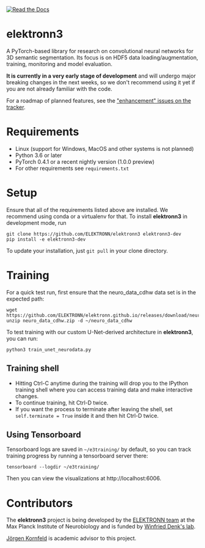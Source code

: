 [![Read the Docs](https://readthedocs.org/projects/elektronn3/badge/?version=latest)](https://elektronn3.readthedocs.io/en/latest/)

# elektronn3

A PyTorch-based library for research on
convolutional neural networks for 3D semantic segmentation.
Its focus is on HDF5 data loading/augmentation, training, monitoring
and model evaluation.

**It is currently in a very early stage of development** and will
undergo major breaking changes in the next weeks, so we don't
recommend using it yet if you are not already familiar with the code.

For a roadmap of planned features, see the ["enhancement" issues on the tracker](https://github.com/ELEKTRONN/elektronn3/issues?q=is%3Aissue+is%3Aopen+label%3Aenhancement).

# Requirements

- Linux (support for Windows, MacOS and other systems is not planned)
- Python 3.6 or later
- PyTorch 0.4.1 or a recent nightly version (1.0.0 preview)
- For other requirements see `requirements.txt`


# Setup

Ensure that all of the requirements listed above are installed.
We recommend using conda or a virtualenv for that.
To install **elektronn3** in development mode, run

    git clone https://github.com/ELEKTRONN/elektronn3 elektronn3-dev
    pip install -e elektronn3-dev

To update your installation, just `git pull` in your clone
directory.

# Training

For a quick test run, first ensure that the neuro_data_cdhw data set is
in the expected path:

    wget https://github.com/ELEKTRONN/elektronn.github.io/releases/download/neuro_data_cdhw/neuro_data_cdhw.zip
    unzip neuro_data_cdhw.zip -d ~/neuro_data_cdhw

To test training with our custom U-Net-derived architecture in **elektronn3**,
you can run:

    python3 train_unet_neurodata.py


## Training shell

- Hitting Ctrl-C anytime during the training will drop you to the
IPython training shell where you can access training data and make interactive
changes.
- To continue training, hit Ctrl-D twice.
- If you want the process to terminate after leaving the shell, set
`self.terminate = True` inside it and then hit Ctrl-D twice.


## Using Tensorboard

Tensorboard logs are saved in `~/e3training/` by default, so you can track training
progress by running a tensorboard server there:

    tensorboard --logdir ~/e3training/

Then you can view the visualizations at http://localhost:6006.


# Contributors


The **elektronn3** project is being developed by the
[ELEKTRONN team](https://github.com/orgs/ELEKTRONN/people) at the
Max Planck Institute of Neurobiology and is funded by
[Winfried Denk's lab](http://www.neuro.mpg.de/denk).

[Jörgen Kornfeld](http://www.neuro.mpg.de/person/43611/3242677)
is academic advisor to this project.

